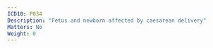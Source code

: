 ```yaml
---
ICD10: P034
Description: "Fetus and newborn affected by caesarean delivery"
Matters: No
Weight: 0
---
```

